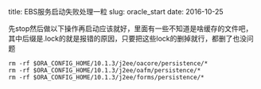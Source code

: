 title: EBS服务启动失败处理一粒
slug: oracle_start
date: 2016-10-25



先stop然后做以下操作再启动应该就好，里面有一些不知道是啥缓存的文件吧，其中后缀是.lock的就是报错的原因，只要把这些lock的删掉就行，都删了也没问题

```
rm -rf $ORA_CONFIG_HOME/10.1.3/j2ee/oacore/persistence/*
rm -rf $ORA_CONFIG_HOME/10.1.3/j2ee/oafm/persistence/*
rm -rf $ORA_CONFIG_HOME/10.1.3/j2ee/forms/persistence/*
```